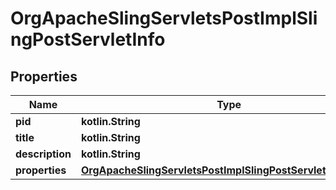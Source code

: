 
# OrgApacheSlingServletsPostImplSlingPostServletInfo

## Properties
Name | Type | Description | Notes
------------ | ------------- | ------------- | -------------
**pid** | **kotlin.String** |  |  [optional]
**title** | **kotlin.String** |  |  [optional]
**description** | **kotlin.String** |  |  [optional]
**properties** | [**OrgApacheSlingServletsPostImplSlingPostServletProperties**](OrgApacheSlingServletsPostImplSlingPostServletProperties.md) |  |  [optional]



